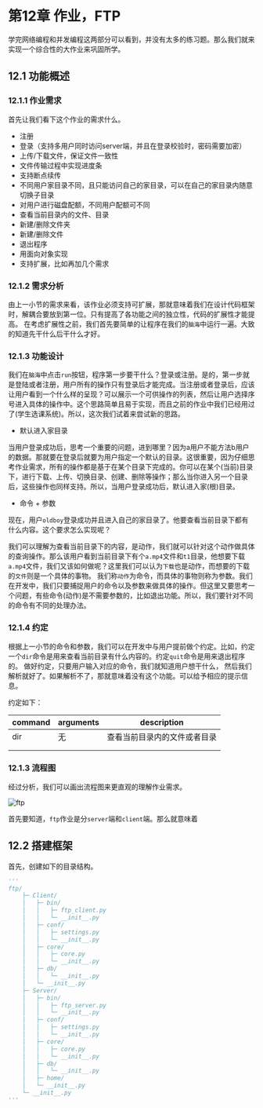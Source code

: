 # 第12章 作业，FTP

学完网络编程和并发编程这两部分可以看到，并没有太多的练习题。那么我们就来实现一个综合性的大作业来巩固所学。

## 12.1 功能概述

### 12.1.1 作业需求

首先让我们看下这个作业的需求什么。

- 注册
- 登录（支持多用户同时访问server端，并且在登录校验时，密码需要加密）
- 上传/下载文件，保证文件一致性
- 文件传输过程中实现进度条
- 支持断点续传
- 不同用户家目录不同，且只能访问自己的家目录，可以在自己的家目录内随意切换子目录
- 对用户进行磁盘配额，不同用户配额可不同
- 查看当前目录内的文件、目录
- 新建/删除文件夹
- 新建/删除文件
- 退出程序
- 用面向对象实现
- 支持扩展，比如再加几个需求

### 12.1.2 需求分析

由上一小节的需求来看，该作业必须支持可扩展，那就意味着我们在设计代码框架时，解耦合要放到第一位。只有提高了各功能之间的独立性，代码的扩展性才能提高。 在考虑扩展性之前，我们首先要简单的让程序在我们的`脑海`中运行一遍。大致的知道先干什么后干什么才好。

### 12.1.3 功能设计

我们在`脑海`中点击`run`按钮，程序第一步要干什么？登录或注册。是的，第一步就是登陆或者注册，用户所有的操作只有登录后才能完成。当注册或者登录后，应该让用户看到一个什么样的呈现？可以展示一个可供操作的列表，然后让用户选择序号进入具体的操作中。这个思路简单且易于实现，而且之前的作业中我们已经用过了(学生选课系统)。所以，这次我们试着来尝试新的思路。

- 默认进入家目录

当用户登录成功后，思考一个重要的问题，进到哪里？因为a用户不能方法b用户的数据。那就要在登录后就要为用户指定一个默认的目录。这很重要，因为仔细思考作业需求，所有的操作都是基于在某个目录下完成的。你可以在某个(当前)目录下，进行下载、上传、切换目录、创建、删除等操作；那么当你进入另一个目录后，这些操作也同样支持。所以，当用户登录成功后，默认进入家(根)目录。

- 命令 + 参数

现在，用户`oldboy`登录成功并且进入自己的家目录了。他要查看当前目录下都有什么内容。这个要求怎么实现呢？

我们可以理解为查看当前目录下的内容，是动作，我们就可以针对这个动作做具体的查询操作。那么该用户看到当前目录下有个`a.mp4`文件和`t1`目录，他想要下载`a.mp4`文件，我们又该如何做呢？这里我们可以认为`下载`也是动作，而想要的下载的`文件`则是一个具体的事物。 我们称`动作`为命令，而具体的事物则称为参数。我们在开发中，我们只要捕捉用户的命令以及参数来做具体的操作。但这里又要思考一个问题，有些命令(动作)是不需要参数的，比如退出功能。所以，我们要针对不同的命令有不同的处理办法。

### 12.1.4 约定

根据上一小节的命令和参数，我们可以在开发中与用户提前做个约定。比如，约定一个`dir`命令是用来查看当前目录有什么内容的。约定`quit`命令是用来退出程序的。 做好约定，只要用户输入对应的命令，我们就知道用户想干什么， 然后我们解析就好了。如果解析不了，那就意味着没有这个功能。可以给予相应的提示信息。 

约定如下：

| command | arguments | description                  |
| ------- | --------- | ---------------------------- |
| dir     | 无        | 查看当前目录内的文件或者目录 |
|         |           |                              |
|         |           |                              |



### 12.1.3 流程图

经过分析，我们可以画出流程图来更直观的理解作业需求。

![ftp](https://github.com/zhangkaitui/Ftp/blob/master/ftp/img/ftp.bmp)



首先要知道，`ftp`作业是分`server`端和`client`端。那么就意味着

## 12.2 搭建框架

首先，创建如下的目录结构。

```python
'''
ftp/
    ├─ Client/
    │   ├─ bin/
    │   │   ├─ ftp_client.py
    │   │   └─ __init__.py
    │   ├─ conf/
    │   │   ├─ settings.py
    │   │   └─ __init__.py
    │   ├─ core/
    │   │   ├─ core.py
    │   │   └─ __init__.py
    │   ├─ db/
    │   │   └─ __init__.py
    │   └─ __init__.py
    ├─ Server/
    │   ├─ bin/
    │   │   ├─ ftp_server.py
    │   │   └─ __init__.py
    │   ├─ conf/
    │   │   ├─ settings.py
    │   │   └─ __init__.py
    │   ├─ core/
    │   │   ├─ core.py
    │   │   └─ __init__.py
    │   ├─ db/
    │   │   └─ __init__.py
    │   ├─ home/
    │   └─ __init__.py
    └─ __init__.py
'''
```



